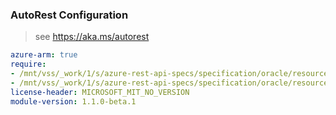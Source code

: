### AutoRest Configuration

> see https://aka.ms/autorest

``` yaml
azure-arm: true
require:
- /mnt/vss/_work/1/s/azure-rest-api-specs/specification/oracle/resource-manager/readme.md
- /mnt/vss/_work/1/s/azure-rest-api-specs/specification/oracle/resource-manager/readme.go.md
license-header: MICROSOFT_MIT_NO_VERSION
module-version: 1.1.0-beta.1
```
